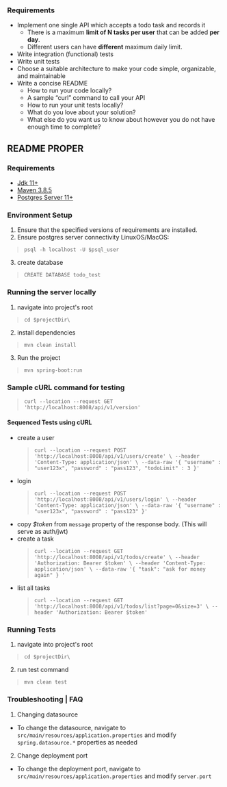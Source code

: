 ### Requirements

- Implement one single API which accepts a todo task and records it
  - There is a maximum **limit of N tasks per user** that can be added **per day**.
  - Different users can have **different** maximum daily limit.
- Write integration (functional) tests
- Write unit tests
- Choose a suitable architecture to make your code simple, organizable, and maintainable
- Write a concise README
  - How to run your code locally?
  - A sample “curl” command to call your API
  - How to run your unit tests locally?
  - What do you love about your solution?
  - What else do you want us to know about however you do not have enough time to complete?

## README PROPER

### Requirements
 * [Jdk 11+](https://www.oracle.com/ph/java/technologies/javase/jdk11-archive-downloads.html)
 * [Maven 3.8.5](https://maven.apache.org/download.cgi)
 * [Postgres Server 11+](https://www.postgresql.org/download/)

### Environment Setup
1) Ensure that the specified versions of requirements are installed.
2) Ensure postgres server connectivity
LinuxOS/MacOS:
> `psql -h localhost -U $psql_user`
3) create database
> `CREATE DATABASE todo_test`

### Running the server locally
1) navigate into project's root 
> `cd $projectDir\`
2) install dependencies 
> `mvn clean install` 
3) Run the project
> `mvn spring-boot:run`

### Sample cURL command for testing
> `curl --location --request GET 'http://localhost:8008/api/v1/version'`

#### Sequenced Tests using cURL
- create a user
  > `curl --location --request POST 'http://localhost:8008/api/v1/users/create' \
  --header 'Content-Type: application/json' \
  --data-raw '{
  "username" : "user123x",
  "password" : "pass123",
  "todoLimit" : 3
  }'`
- login 
  > `curl --location --request POST 'http://localhost:8008/api/v1/users/login' \
 --header 'Content-Type: application/json' \
 --data-raw '{
 "username" : "user123x",
 "password" : "pass123"
 }'`
- copy *$token* from `message` property of the response body. (This will serve as auth/jwt)
- create a task
  > `curl --location --request GET 'http://localhost:8008/api/v1/todos/create' \
 --header 'Authorization: Bearer $token' \
 --header 'Content-Type: application/json' \
 --data-raw '{
 "task": "ask for money again"
 }
 '`
- list all tasks
  > `curl --location --request GET 'http://localhost:8008/api/v1/todos/list?page=0&size=3' \
 --header 'Authorization: Bearer $token'`

 
### Running Tests
1) navigate into project's root
> `cd $projectDir\`
2) run test command
> `mvn clean test`

### Troubleshooting | FAQ
1) Changing datasource
* To change the datasource, navigate to `src/main/resources/application.properties` 
and modify `spring.datasource.*` properties as needed
2) Change deployment port
* To change the deployment port, navigate to `src/main/resources/application.properties`
and modify `server.port`
